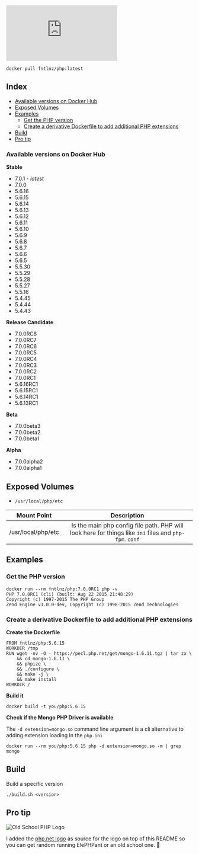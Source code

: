 ![PHP](http://php.net/images/logo.php)

```
docker pull fntlnz/php:latest
```
## Index
- [Available versions on Docker Hub](#available-versions-on-docker-hub)
- [Exposed Volumes](#exposed-volumes)
- [Examples](#examples)
   * [Get the PHP version](#get-the-php-version)
   * [Create a derivative Dockerfile to add additional PHP extensions](#create-a-derivative-dockerfile-to-add-additional-php-extensions)
- [Build](#build)
- [Pro tip](#pro-tip)

### Available versions on Docker Hub

**Stable**
- 7.0.1  - *latest*
- 7.0.0
- 5.6.16
- 5.6.15
- 5.6.14
- 5.6.13
- 5.6.12
- 5.6.11
- 5.6.10
- 5.6.9
- 5.6.8
- 5.6.7
- 5.6.6
- 5.6.5
- 5.5.30
- 5.5.29
- 5.5.28
- 5.5.27
- 5.5.16
- 5.4.45
- 5.4.44
- 5.4.43

**Release Candidate**
- 7.0.0RC8
- 7.0.0RC7
- 7.0.0RC6
- 7.0.0RC5
- 7.0.0RC4
- 7.0.0RC3
- 7.0.0RC2
- 7.0.0RC1
- 5.6.16RC1
- 5.6.15RC1
- 5.6.14RC1
- 5.6.13RC1

**Beta**

- 7.0.0beta3
- 7.0.0beta2
- 7.0.0beta1

**Alpha**

- 7.0.0alpha2
- 7.0.0alpha1


## Exposed Volumes
- `/usr/local/php/etc`

| Mount Point               | Description                                                                                         |
| ------------------------- |:---------------------------------------------------------------------------------------------------:|
| /usr/local/php/etc        | Is the main php config file path. PHP will look here for things like `ini` files and `php-fpm.conf` |


## Examples

### Get the PHP version

```
docker run --rm fntlnz/php:7.0.0RC1 php -v
PHP 7.0.0RC1 (cli) (built: Aug 22 2015 21:48:29) 
Copyright (c) 1997-2015 The PHP Group
Zend Engine v3.0.0-dev, Copyright (c) 1998-2015 Zend Technologies
```

### Create a derivative Dockerfile to add additional PHP extensions

**Create the Dockerfile**
```
FROM fntlnz/php:5.6.15
WORKDIR /tmp
RUN wget -nv -O - https://pecl.php.net/get/mongo-1.6.11.tgz | tar zx \
    && cd mongo-1.6.11 \
    && phpize \
    && ./configure \
    && make -j \
    && make install
WORKDIR /
```

**Build it**
```
docker build -t you/php:5.6.15
```

**Check if the Mongo PHP Driver is available**

The `-d extension=mongo.so` command line argument is a cli alternative
to adding extension loading in the `php.ini`
```
docker run --rm you/php:5.6.15 php -d extension=mongo.so -m | grep mongo
```

## Build

Build a specific version
```
./build.sh <version>
```

## Pro tip
![Old School PHP Logo](http://i.imgur.com/QN1UfxT.gif)

I added the [php.net logo](https://github.com/php/web-php/blob/master/images/logo.php#L54) as source for the logo on top of this README  so you can get random running ElePHPant or an old school one. :tada:

